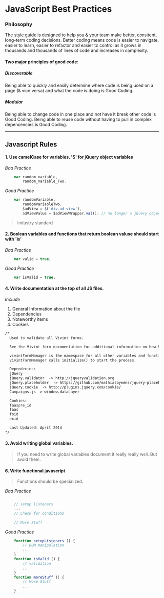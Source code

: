 JavaScript Best Practices
==================

###  Philosophy
  The style guide is designed to help you & your team make better, consitent, long-term coding decisions. Better coding means code is easier to navigate, easier to learn, easier to refactor and easier to control as it grows in thousands and thousands of lines of code and increases in complexity.

#### Two major principles of good code:
#####  Discoverable
  Being able to quickly and easily determine where code is being used on a page (& vice versa) and what the code is doing is Good Coding.

#####  Modular
  Being able to change code in one place and not have it break other code is Good Coding. Being able to reuse code without having to pull in complex depencencies is Good Coding.

* * *
Javascript Rules
--------------------

####  1. Use camelCase for variables. '$' for jQuery object variables

*Bad Practice*
```javascript
	var random_variable,
		random_Variable_Two;

```

*Good Practice*
```javascript
	var randomVariable,
		randomVariableTwo,
		$adView = $('div.ad-view'),
		adViewValue = $adViewWrapper.val(); // no longer a jQuery object
```

> Industry standard

#### 2. Boolean variables and functions that return boolean valuse should start with 'is'

*Bad Practice*
```javascript
	var valid = true;
```

*Good Practice*
```javascript
	var isValid = true;
```

#### 4. Write documentation at the top of all JS files.

*Include*

1. General Information about the file
2. Dependencies
3. Noteworthy items
4. Cookies

```html
/*
  Used to validate all Vivint forms. 

  See the Vivint form documentation for additional information on how Vivint forms are used.

  vivintFormManager is the namespace for all other variables and functions 
  vivintFormManager calls initialize() to start the process.

  Dependecies:
  jQuery
  jQuery.validator  -> http://jqueryvalidation.org
  jQuery.placeholder  -> https://github.com/mathiasbynens/jquery-placeholder
  jQuery.cookie  -> http://plugins.jquery.com/cookie/
  Campaigns.js -> window.dataLayer 

  Cookies:
  faaspre_id
  faas
  foid
  exid

  Last Updated: April 2014
*/
```


#### 3. Avoid writing global variables.

> If you need to write global variables document it really really well. But avoid them.

#### 6. Write functional javascript

> Functions should be specialized.

*Bad Practice*
```javascript

	// setup listeners
	...
	// Check for conditions
	...
	// More Stuff

```

*Good Practice*
```javascript
	function setupListeners () {
		// DOM manipulation
		...
	}
	function isValid () {
		// validation
		...
	}
	function moreStuff () {
		// More Stuff
		...
	}
```
